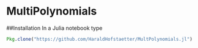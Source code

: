 # MultiPolynomials

##Installation
In a Julia notebook type
```julia
Pkg.clone("https://github.com/HaraldHofstaetter/MultPolynomials.jl")
```
